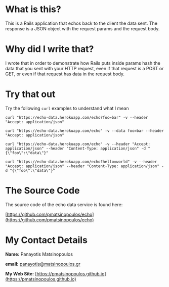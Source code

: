 # What is this? #

This is a Rails application that echos back to the client the data sent.
The response is a JSON object with the request params and the request body.

# Why did I write that? #

I wrote that in order to demonstrate how Rails puts inside params hash
the data that you sent with your HTTP request, even if that request is
a POST or GET, or even if that request has data in the request body.

# Try that out #

Try the following `curl` examples to understand what I mean

```
curl "https://echo-data.herokuapp.com/echo?foo=bar" -v --header "Accept: application/json"
```

```
curl "https://echo-data.herokuapp.com/echo" -v --data foo=bar --header "Accept: application/json"
```

```
curl "https://echo-data.herokuapp.com/echo" -v --header "Accept: application/json" --header "Content-Type: application/json" -d "{\"foo\":\"data\"}"
```

```
curl "https://echo-data.herokuapp.com/echo?hello=world" -v --header "Accept: application/json" --header "Content-Type: application/json" -d "{\"foo\":\"data\"}"
```

# The Source Code #

The source code of the echo data service is found here:

[https://github.com/pmatsinopoulos/echo](https://github.com/pmatsinopoulos/echo)

# My Contact Details #

**Name:** Panayotis Matsinopoulos

**email:** panayotis@matsinopoulos.gr

**My Web Site:** [https://pmatsinopoulos.github.io](https://pmatsinopoulos.github.io)


